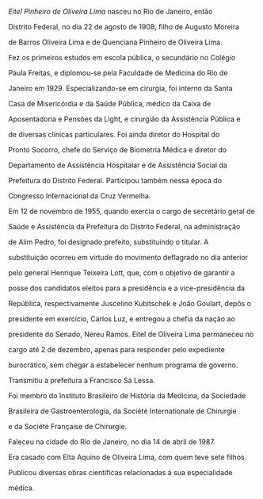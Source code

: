 

*Eitel Pinheiro de Oliveira Lima* nasceu no Rio de Janeiro, então

Distrito Federal, no dia 22 de agosto de 1908, filho de Augusto Moreira

de Barros Oliveira Lima e de Quenciana Pinheiro de Oliveira Lima.



Fez os primeiros estudos em escola pública, o secundário no Colégio

Paula Freitas, e diplomou-se pela Faculdade de Medicina do Rio de

Janeiro em 1929. Especializando-se em cirurgia, foi interno da Santa

Casa de Misericórdia e da Saúde Pública, médico da Caixa de

Aposentadoria e Pensões da Light, e cirurgião da Assistência Pública e

de diversas clínicas particulares. Foi ainda diretor do Hospital do

Pronto Socorro, chefe do Serviço de Biometria Médica e diretor do

Departamento de Assistência Hospitalar e de Assistência Social da

Prefeitura do Distrito Federal. Participou também nessa época do

Congresso Internacional da Cruz Vermelha.



Em 12 de novembro de 1955, quando exercia o cargo de secretário geral de

Saúde e Assistência da Prefeitura do Distrito Federal, na administração

de Alim Pedro, foi designado prefeito, substituindo o titular. A

substituição ocorreu em virtude do movimento deflagrado no dia anterior

pelo general Henrique Teixeira Lott, que, com o objetivo de garantir a

posse dos candidatos eleitos para a presidência e a vice-presidência da

República, respectivamente Juscelino Kubitschek e João Goulart, depôs o

presidente em exercício, Carlos Luz, e entregou a chefia da nação ao

presidente do Senado, Nereu Ramos. Eitel de Oliveira Lima permaneceu no

cargo até 2 de dezembro, apenas para responder pelo expediente

burocrático, sem chegar a estabelecer nenhum programa de governo.

Transmitiu a prefeitura a Francisco Sá Lessa.



Foi membro do Instituto Brasileiro de História da Medicina, da Sociedade

Brasileira de Gastroenterologia, da Société Internationale de Chirurgie

e da Société Française de Chirurgie.



Faleceu na cidade do Rio de Janeiro, no dia 14 de abril de 1987.



Era casado com Elta Aquino de Oliveira Lima, com quem teve sete filhos.



Publicou diversas obras científicas relacionadas à sua especialidade

médica.



